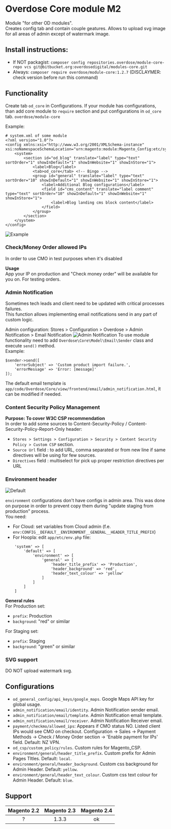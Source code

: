 # Overdose Core module M2
Module "for other OD modules".  
Creates config tab and contain couple geatures.
Allows to upload svg image for all areas of admin except of watermark image.

## Install instructions:
  - If NOT packagist: `composer config repositories.overdose/module-core-repo vcs git@bitbucket.org:overdosedigital/modules-core.git`
  - Always: `composer require overdose/module-core:1.2.7` (DISCLAYMER: check version before run this command)

## Functionality

Create tab `od_core` in Configurations. If your module has configurations, than add core module to `require` section and put configurations in `od_core` tab.
`overdose/module-core`  

Example:
```
# system.xml of some module
<?xml version="1.0"?>
<config xmlns:xsi="http://www.w3.org/2001/XMLSchema-instance" xsi:noNamespaceSchemaLocation="urn:magento:module:Magento_Config:etc/system_file.xsd">
    <system>
        <section id="od_blog" translate="label" type="text" sortOrder="1" showInDefault="1" showInWebsite="1" showInStore="1">
            <label>Blog</label>
            <tab>od_core</tab> <!-- Bingo -->
            <group id="general" translate="label" type="text" sortOrder="10" showInDefault="1" showInWebsite="1" showInStore="1">
                <label>Additional Blog configurations</label>
                <field id="cms_content" translate="label comment" type="text" sortOrder="10" showInDefault="1" showInWebsite="1" showInStore="1">
                    <label>Blog landing cms block content</label>
                </field>
            </group>
        </section>
    </system>
</config>
```
![Example](https://i.imgur.com/WTmJE00.png "Logo Title Text 1")

### Check/Money Order allowed IPs
In order to use CMO in test purposes when it's disabled

**Usage**  
App your IP on production and "Check money order" will be available for you on. For testing orders.


### Admin Notification
Sometimes tech leads and client need to be updated with critical processes failures.  
This function allows implementing email notifications send in any part of custom logic.

Admin configuration: Stores > Configuration > Overdose > Admin Notification > Email Notification
![Admin Notification](https://i.imgur.com/pYsNe4O.png "Admin notification configuration")
To use module functionality need to add `Overdose\Core\Model\Email\Sender` class and execute `send()` method.  
Example:

    $sender->send([
        'errorSubject' => 'Custom product import failure.',
        'errorMessage' => 'Error: [message]'
    ]);

The default email template is `app/code/Overdose/Core/view/frontend/email/admin_notification.html`, it can be modified if needed.

### Content Security Policy Management
**Purpose: To cover W3C CSP recommendation**  
In order to add some sources to Content-Security-Policy / Content-Security-Policy-Report-Only header:

- `Stores > Settings > Configuration > Security > Content Security Policy > Custom CSP` section.
- `Source Url` field : to add URL, comma separated or from new line if same directives will be using for few sources.
- `Directives` field : multiselect for pick up proper restriction directives per URL

### Environment header
![Default](https://i.imgur.com/NOUnj9W.png "Environment header")

`environment` configurations don't have configs in admin area. This was done on purpose in order to prevent copy them during "update staging from production" process.  
You need:  
- For Cloud: set variables from Cloud admin (f.e. `env:CONFIG__DEFAULT__ENVIRONMENT__GENERAL__HEADER_TITLE_PREFIX`)  
- For Hoopla: edit `app/etc/env.php` file:  
```
    'system' => [
        'default' => [
            'environment' => [
                'general' => [
                    'header_title_prefix' => 'Production',
                    'header_background' => 'red',
                    'header_text_colour' => 'yellow'
                ]
            ]
        ]
    ]
```

**General rules**  
For Production set:

- `prefix`: Production
- `background`: "red" or similar

For Staging set:

- `prefix`: Staging
- `background`: "green" or similar

### SVG support
DO NOT upload watermark svg.

## Configurations
- `od_general_config/api_keys/google_maps`. Google Maps API key for global usage.
- `admin_notification/email/identity`. Admin Notification sender email.
- `admin_notification/email/template`. Admin Notification email template.
- `admin_notification/email/receiver`. Admin Notification Receiver email.
- `payment/checkmo/allowed_ips`: Appears if CMO status NO. Listed client IPs would see CMO on checkout. Configuration -> Sales -> Payment Methods -> Check / Money Order section -> 'Enable payment for IPs' field. Default: NZ VPN.
- `od_csp/custom_policy/rules`. Custom rules for Magento_CSP.
- `environment/general/header_title_prefix`. Custom prefix for Admin Pages TItles. Default: `local`.
- `environment/general/header_background`. Custom css background for Admin Header. Default: `yellow`.
- `environment/general/header_text_colour`. Custom css text colour for Admin Header. Default: `blue`.

## Support
Magento 2.2 | Magento 2.3 | Magento 2.4
:---: | :---: | :---:
? | 1.3.3 | ok


